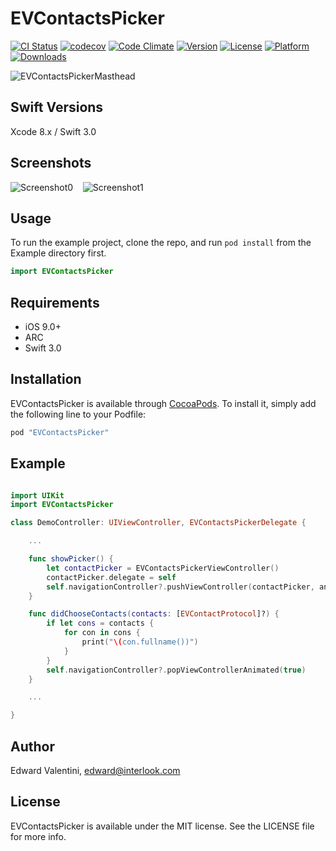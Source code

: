 # EVContactsPicker

[![CI Status](http://img.shields.io/travis/edwardvalentini/EVContactsPicker.svg?style=flat)](https://travis-ci.org/edwardvalentini/EVContactsPicker)
[![codecov](https://codecov.io/gh/edwardvalentini/EVContactsPicker/branch/master/graph/badge.svg)](https://codecov.io/gh/edwardvalentini/EVContactsPicker)
[![Code Climate](https://codeclimate.com/github/edwardvalentini/EVContactsPicker/badges/gpa.svg)](https://codeclimate.com/github/edwardvalentini/EVContactsPicker)
[![Version](https://img.shields.io/cocoapods/v/EVContactsPicker.svg?style=flat)](http://cocoapods.org/pods/EVContactsPicker)
[![License](https://img.shields.io/cocoapods/l/EVContactsPicker.svg?style=flat)](http://cocoapods.org/pods/EVContactsPicker)
[![Platform](http://img.shields.io/badge/platform-ios-blue.svg?style=flat)](http://cocoapods.org/pods/EVContactsPicker)
[![Downloads](https://img.shields.io/cocoapods/dt/EVContactsPicker.svg?style=flat)](http://cocoapods.org/pods/EVContactsPicker)

 ![EVContactsPickerMasthead][img2]

## Swift Versions

Xcode 8.x / Swift 3.0


## Screenshots

![Screenshot0][img0] &nbsp;&nbsp; ![Screenshot1][img1]

## Usage

To run the example project, clone the repo, and run `pod install` from the Example directory first.

```swift
import EVContactsPicker
```

## Requirements

* iOS 9.0+
* ARC
* Swift 3.0


## Installation

EVContactsPicker is available through [CocoaPods](http://cocoapods.org). To install
it, simply add the following line to your Podfile:

```ruby
pod "EVContactsPicker"
```

## Example

```swift

import UIKit
import EVContactsPicker

class DemoController: UIViewController, EVContactsPickerDelegate {

    ...

    func showPicker() {
        let contactPicker = EVContactsPickerViewController()
        contactPicker.delegate = self
        self.navigationController?.pushViewController(contactPicker, animated: true)
    }

    func didChooseContacts(contacts: [EVContactProtocol]?) {
        if let cons = contacts {
            for con in cons {
                print("\(con.fullname())")
            }
        }
        self.navigationController?.popViewControllerAnimated(true)
    }

    ...

}

```


## Author

Edward Valentini, edward@interlook.com

## License

EVContactsPicker is available under the MIT license. See the LICENSE file for more info.

[img0]:https://raw.githubusercontent.com/edwardvalentini/EVContactsPicker/master/Screenshots/screenshot0.png
[img1]:https://raw.githubusercontent.com/edwardvalentini/EVContactsPicker/master/Screenshots/screenshot1.png
[img2]:https://raw.githubusercontent.com/edwardvalentini/EVContactsPicker/master/Screenshots/EVContactsPickerMasthead.png
